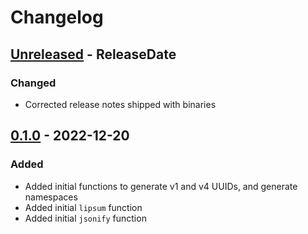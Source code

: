 # Changelog

<!-- next-header -->

## [Unreleased] - ReleaseDate

### Changed

- Corrected release notes shipped with binaries


## [0.1.0] - 2022-12-20

### Added

- Added initial functions to generate v1 and v4 UUIDs, and generate namespaces
- Added initial `lipsum` function
- Added initial `jsonify` function

<!-- next-url -->

[Unreleased]: https://github.com/pluots/udf-suite/compare/v0.1.0...HEAD
[0.1.0]: https://github.com/pluots/udf-suite/releases/tag/v0.1.0
